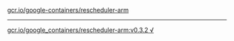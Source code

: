 [gcr.io/google-containers/rescheduler-arm](https://hub.docker.com/r/sqeven/rescheduler-arm/tags/) 

----
[gcr.io/google_containers/rescheduler-arm:v0.3.2 √](https://hub.docker.com/r/sqeven/rescheduler-arm/tags/)

